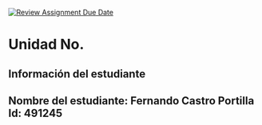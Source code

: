 [![Review Assignment Due Date](https://classroom.github.com/assets/deadline-readme-button-22041afd0340ce965d47ae6ef1cefeee28c7c493a6346c4f15d667ab976d596c.svg)](https://classroom.github.com/a/SSOqGLPb)
# Unidad No. 
## Información del estudiante  
Nombre del estudiante:  Fernando Castro Portilla
Id: 491245
---


